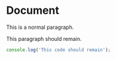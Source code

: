 # Document

This is a normal paragraph.

This paragraph should remain.

```javascript
console.log('This code should remain');
```
